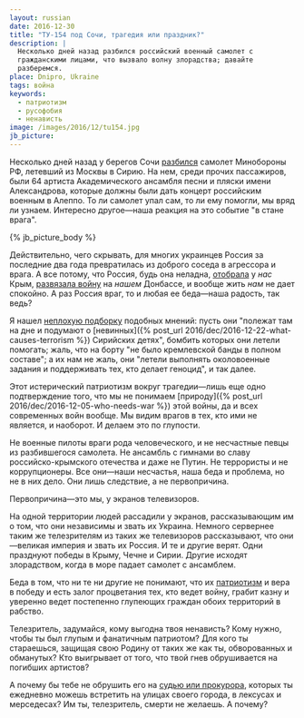 ```yaml
---
layout: russian
date: 2016-12-30
title: "ТУ-154 под Сочи, трагедия или праздник?"
description: |
  Несколько дней назад разбился российский военный самолет с
  гражданскими лицами, что вызвало волну злорадства; давайте
  разберемся.
place: Dnipro, Ukraine
tags: война
keywords:
  - патриотизм
  - русофобия
  - ненависть
image: /images/2016/12/tu154.jpg
jb_picture:
---
```


Несколько дней назад у берегов Сочи
[разбился](http://korrespondent.net/world/russia/3792010-krushenye-tu-154-podrobnosty-foto-vydeo)
самолет Минобороны РФ, летевший из Москвы в Сирию. На нем, среди прочих
пассажиров, были 64 артиста Академического ансамбля песни и пляски
имени Александрова, которые должны были дать концерт российским военным
в Алеппо. То ли самолет упал сам, то ли ему помогли, мы вряд ли узнаем.
Интересно другое&mdash;наша реакция на это событие "в стане врага".

<!--more-->

{% jb_picture_body %}

Действительно, чего скрывать, для многих украинцев Россия за последние два
года превратилась из доброго соседа в агрессора и врага. А все потому, что
Россия, будь она неладна,
[отобрала](https://ru.wikipedia.org/wiki/%D0%9F%D1%80%D0%B8%D1%81%D0%BE%D0%B5%D0%B4%D0%B8%D0%BD%D0%B5%D0%BD%D0%B8%D0%B5_%D0%9A%D1%80%D1%8B%D0%BC%D0%B0_%D0%BA_%D0%A0%D0%BE%D1%81%D1%81%D0%B8%D0%B9%D1%81%D0%BA%D0%BE%D0%B9_%D0%A4%D0%B5%D0%B4%D0%B5%D1%80%D0%B0%D1%86%D0%B8%D0%B8)
у _нас_ Крым,
[развязала войну](https://ru.wikipedia.org/wiki/%D0%92%D0%BE%D0%BE%D1%80%D1%83%D0%B6%D1%91%D0%BD%D0%BD%D1%8B%D0%B9_%D0%BA%D0%BE%D0%BD%D1%84%D0%BB%D0%B8%D0%BA%D1%82_%D0%BD%D0%B0_%D0%B2%D0%BE%D1%81%D1%82%D0%BE%D0%BA%D0%B5_%D0%A3%D0%BA%D1%80%D0%B0%D0%B8%D0%BD%D1%8B)
на _нашем_ Донбассе, и вообще жить _нам_ не дает спокойно.
А раз Россия враг, то и любая
ее беда&mdash;наша радость, так ведь?

Я нашел [неплохую подборку](https://uainfo.org/blognews/1482655356--slishkom-uzh-simvolichno---blogery-o-krushenii-rossiyskogo.html)
подобных мнений: пусть они "полежат там на дне и подумают о
[невинных]({% post_url 2016/dec/2016-12-22-what-causes-terrorism %})
Сирийских детях", бомбить которых они летели помогать;
жаль, что на борту "не было кремлевской банды в полном составе";
а их нам не жаль, они "летели выполнять околовоенные задания и
поддерживать тех, кто делает геноцид", и так далее.

Этот истерический патриотизм вокруг трагедии&mdash;лишь
еще одно подтверждение того, что мы не понимаем
[природу]({% post_url 2016/dec/2016-12-05-who-needs-war %}) этой войны,
да и всех современных войн вообще. Мы видим врагов в тех, кто ими
не является, и наоборот. И делаем это по глупости.

Не военные пилоты враги рода человеческого, и не несчастные
певцы из разбившегося самолета. Не ансамбль с гимнами
во славу российско-крымского отечества и даже не Путин. Не
террористы и не коррупционеры. Все они&mdash;наши несчастья, наша
беда и проблема, но не в них дело. Они лишь следствие, а не первопричина.

Первопричина&mdash;это мы, у экранов телевизоров.

На одной территории людей рассадили у экранов, рассказывающим им о том,
что они независимы и звать их Украина. Немного сервернее таким же
телезрителям из таких же телевизоров рассказывают, что они&mdash;великая империя
и звать их Россия. И те и другие верят. Одни празднуют победы в Крыму, Чечне
и Сирии. Другие исходят злорадством, когда в море падает самолет
с ансамблем.

Беда в том, что ни те ни другие не понимают, что их
[патриотизм](https://ru.wikipedia.org/wiki/%D0%9F%D0%B0%D1%82%D1%80%D0%B8%D0%BE%D1%82%D0%B8%D0%B7%D0%BC)
и вера в победу и есть залог процветания тех, кто ведет войну, грабит
казну и уверенно ведет постепенно глупеющих граждан обоих территорий в рабство.

Телезритель, задумайся, кому выгодна твоя ненависть? Кому нужно, чтобы
ты был глупым и фанатичным патриотом? Для кого ты стараешься, защищая
свою Родину от таких же как ты, обворованных и обманутых? Кто выигрывает от того,
что твой гнев обрушивается на погибших артистов?

А почему бы тебе не обрушить его на
[судью или прокурора](https://ru.wikipedia.org/wiki/%D0%9A%D0%BE%D1%80%D1%80%D1%83%D0%BF%D1%86%D0%B8%D1%8F),
которых ты ежедневно можешь
встретить на улицах своего города, в лексусах и мерседесах?
Им ты, телезритель, смерти не желаешь. А почему?

